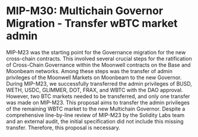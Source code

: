 # MIP-M30: Multichain Governor Migration - Transfer wBTC market admin

MIP-M23 was the starting point for the Governance migration for the new
cross-chain contracts. This involved several crucial steps for the ratification
of Cross-Chain Governance within the Moonwell contracts on the Base and Moonbeam
networks. Among these steps was the transfer of admin privileges of the Moonwell
Markets on Moonbeam to the new Governor. During MIP-M23, we successfully
transferred the admin privileges of BUSD, WETH, USDC, GLIMMER, DOT, FRAX, and
WBTC with the DAO approval. However, two BTC markets needed to be transferred,
and only one transfer was made on MIP-M23. This proposal aims to transfer the
admin privileges of the remaining WBTC market to the new Multichain Governor.
Despite a comprehensive line-by-line review of MIP-M23 by the Solidity Labs team
and an external audit, the initial specification did not include this missing
transfer. Therefore, this proposal is necessary.

